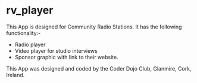 # rv_player

This App is designed for Community Radio Stations. 
It has the following functionality:-
- Radio player 
- Video player for studio interviews
- Sponsor graphic with link to their website.

This App was designed and coded by the 
Coder Dojo Club, Glanmire, Cork, Ireland.